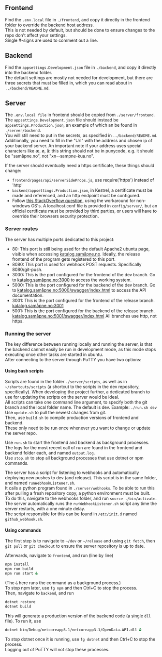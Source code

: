 ## Frontend
Find the `.env.local` file in `./frontend`, and copy it directly in the frontend folder to override the backend host address.  
This is not needed by default, but should be done to ensure changes to the repo don't affect your settings.  
Single #-signs are used to comment out a line.

## Backend
Find the `appsettings.Development.json` file in `./backend`, and copy it directly into the backend folder.  
The default settings are mostly not needed for development, but there are three secrets that must be filled in, which you can read about in `../backend/README.md`.  

## Server
The `.env.local file` in frontend should be copied from `./server/frontend`.  
The `appsettings.Development.json` file should instead be `appsettings.Production.json`, an example of which an be found in `./server/backend`.  
You will still need to put in the secrets, as specified in `../backend/README.md`.  
Additionally, you need to fill in the "Url" with the address and chosen ip of your backend server. An important note if your address uses special characters like æ, ø, å: this string should not be in punycode, e.g. it should be "samåpne.no", not "xn--sampne-kua.no".

If the server should eventually need a https certificate, these things should change:  
* `frontend/pages/api/serverSideProps.js`, use require('https') instead of 'http'
* `backend/appsettings.Production.json`, in Kestrel, a certificate must be made and referenced, and an http endpoint must be configured.
* Follow [this StackOverflow question](https://stackoverflow.com/questions/55485511/how-to-run-dotnet-dev-certs-https-trust), using the workaround for non-windows OS's. A localhost.conf file is provided in `config/server/`, but an official certificate must be provided by third parties, or users will have to override their browsers security protection.

### Server routes
The server has multiple ports dedicated to this project:
* 80: This port is still being used for the default Apache2 ubuntu page, visible when accessing [katalog.samåpne.no](katalog.samåpne.no). Ideally, the release frontend of the program gets registered to this port.
* 8080: This port is used for webhook POST requests. Specifically 8080/git-push.
* 3000: This is the port configured for the frontend of the dev branch. Go to [katalog.samåpne.no:3000](katalog.samåpne.no:3000) to access the working system.
* 5000: This is the port configured for the backend of the dev branch. Go to [katalog.samåpne.no:5000/swagger/index.html](http://katalog.xn--sampne-kua.no:5000/swagger/index.html) to access the API documentation.
* 3001: This is the port configured for the frontend of the release branch. [katalog.samåpne.no:3001](katalog.samåpne.no:3001)
* 5001: This is the port configured for the backend of the release branch. [katalog.samåpne.no:5001/swagger/index.html](http://katalog.xn--sampne-kua.no:5001/swagger/index.html)
All branches use http, not https.


### Running the server
The key difference between running locally and running the server, is that the backend cannot easily be run in development mode, as this mode stops executing once other tasks are started in ubuntu.  
After connecting to the server through PuTTY you have two options:  

#### Using bash scripts
Scripts are found in the folder `./server/scripts`, as well as in `~/shortcuts/scripts` (a shortcut to the scripts in the dev repository, specifically). When developing the project further, a dedicated branch to use for updating the scripts on the server would be ideal.  
All scripts can take one command line argument, to specify both the git branch and the local folder name. The default is dev. Example: `./run.sh dev`  
Use `update.sh` to pull the newest changes from git.  
Then, use `build.sh` to compile production versions of frontend and backend.  
These only need to be run once whenever you want to change or update the server repo.

Use `run.sh` to start the frontend and backend as background processes.  
The logs for the most recent call of run are found in the frontend and backend folder each, and named `output.log`.  
Use `stop.sh` to stop all background processes that use dotnet or npm commands.

The server has a script for listening to webhooks and automatically deploying new pushes to dev (and release). This script is in the same folder, and named `runWebhookListener.sh`.  
It calls a python program found in `./server/webhooks`. To be able to run this after pulling a fresh repository copy, a python environment must be built.  
To do this, navigate to the webhooks folder, and run `source ./bin/activate`.  
The server automatically runs the `runWebhookListener.sh` script any time the server restarts, with a one minute delay.  
The script responsible for this can be found in `/etc/init.d` named `github_webhook.sh`.

#### Using commands

The first step is to navigate to `~/dev` or `~/release` and using `git fetch`, then `git pull` or `git checkout` to ensure the server repository is up to date.

Afterwards, navigate to `frontend`, and run (line by line)
```bash
npm install
npm run build
npm run start &
```
(The `&` here runs the command as a background process.)  
To stop npm later, use `fg npm` and then Ctrl+C to stop the process.  
Then, navigate to `backend`, and run
```bash
dotnet restore
dotnet build
```
This will generate a production version of the backend code (a single `dll` file). To run it, use
```bash
dotnet bin/Debug/netcoreapp3.1/netcoreapp3.1/OpenData.API.dll &
```
To stop dotnet once it is running, use `fg dotnet` and then Ctrl+C to stop the process.  
Logging out of PuTTY will not stop these processes.


